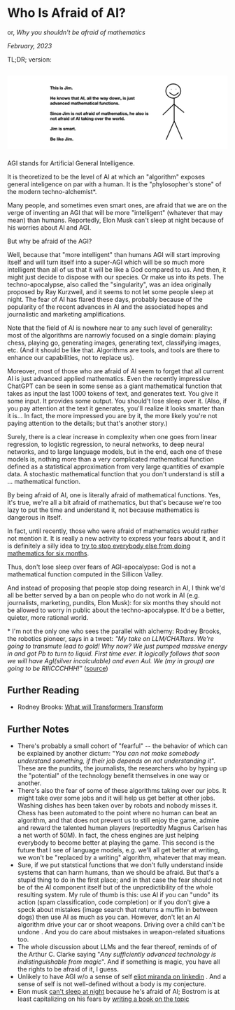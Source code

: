 # Who Is Afraid of AI?

or, *Why you shouldn't be afraid of mathematics*

*February, 2023*


TL;DR; version:

![](../docs/assets/this_is_jim.png)
---

AGI stands for Artificial General Intelligence. 

It is theoretized to be the level of AI at which an "algorithm" exposes general inteligence on par with a human. It is the "phylosopher's stone" of the modern techno-alchemist*.  

Many people, and sometimes even smart ones, are afraid that we are on the verge of inventing an AGI that will be more "intelligent" (whatever that may mean) than humans. Reportedly, Elon Musk can't sleep at night because of his worries about AI and AGI. 

But why be afraid of the AGI? 

Well, because that "more intelligent" than humans AGI will start improving itself and will turn itself into a super-AGI which will be so much more intelligent than all of us that it will be like a God compared to us. And then, it might just decide to dispose with our species. Or make us into its pets. The techno-apocalypse, also called the "singularity", was an idea originally proposed by Ray Kurzweil, and it seems to not let some people sleep at night. The fear of AI has flared these days, probably because of the popularity of the recent advances in AI and the associated hopes and journalistic and marketing amplifications.  

Note that the field of AI is nowhere near to any such level of generality: most of the algorithms are narrowly focused on a single domain: playing chess, playing go, generating images, generating text, classifying images, etc. (And it should be like that. Algorithms are tools, and tools are there to enhance our capabilities, not to replace us). 

Moreover, most of those who are afraid of AI seem to forget that all current AI is just advanced applied mathematics. Even the recently impressive ChatGPT can be seen in some sense as a giant mathematical function that takes as input the last 1000 tokens of text, and generates text. You give it some input. It provides some output.  You should't lose sleep over it. (Also, if you pay attention at the text it generates, you'll realize it looks smarter than it is... In fact, the more impressed you are by it, the more likely you're not paying attention to the details; but that's another story.)

Surely, there is a clear increase in complexity when one goes from linear regression, to logistic regression, to neural networks, to deep neural networks, and to large language models, but in the end, each one of these models is, nothing more than a very complicated mathematical function defined as a statistical approximation from very large quantities of example data. A stochastic mathematical function that you don't understand is still a ... mathematical function. 

By being afraid of AI, one is literally afraid of mathematical functions. Yes, it's true, we're all a bit afraid of mathematics, but that's because we're too lazy to put the time and understand it, not because mathematics is dangerous in itself. 

In fact, until recently, those who were afraid of mathematics would rather not mention it. It is really a new activity to express your fears about it, and it is definitely a silly idea to [try to stop everybody else from doing mathematics for six months](https://www.npr.org/2023/03/29/1166891536/an-open-letter-signed-by-tech-leaders-researchers-proposes-delaying-ai-developme). 

Thus, don't lose sleep over fears of AGI-apocalypse: God is not a mathematical function computed in the Sillicon Valley.

And instead of proposing that people stop doing research in AI, I think we'd all be better served by a ban on people who do not work in AI (e.g. journalists, marketing, pundits, Elon Musk): for six months they should not be allowed to worry in public about the techno-apocalypse. It'd be a better, quieter, more rational world. 


\* I'm not the only one who sees the parallel with alchemy: Rodney Brooks, the robotics pioneer, says in a tweet: *"My take on LLM/CHATters. We're going to transmute lead to gold! Why now? We just pumped massive energy in and got Pb to turn to liquid. First time ever. It logically follows that soon we will have AgI(silver incalculable) and even AuI. We (my in group) are going to be RIIICCCHHH!"* ([source](https://twitter.com/rodneyabrooks/status/1631367032666210304?s=20))


## Further Reading
- Rodney Brooks: [What will Transformers Transform](https://rodneybrooks.com/what-will-transformers-transform/)



## Further Notes

- There's probably a small cohort of "fearful" -- the behavior of which can be explained by another dictum: "*You can not make somebody understand something, if their job depends on not understanding it*". These are the pundits, the journalists, the researchers who by hyping up the "potential" of the technology benefit themselves in one way or another. 
- There's also the fear of some of these algorithms taking over our jobs. It might take over some jobs and it will help us get better at other jobs. Washing dishes has been taken over by robots and nobody misses it. Chess has been automated to the point where no human can beat an algorithm, and that does not prevent us to still enjoy the game, admire and reward the talented human players (reportedtly Magnus Carlsen has a net worth of 50M). In fact, the chess engines are just helping everybody to become better at playing the game. This second is the future that I see of language models, e.g. we'll all get better at writing, we won't be "replaced by a writing" algorithm, whatever that may mean. 
- Sure, if we put statstical functions that we don't fully understand inside systems that can harm humans, than we should be afraid. But that's a stupid thing to do in the first place; and in that case the fear should not be of the AI component itself but of the unpredictibility of the whole resulting system. My rule of thumb is this: use AI if you can "undo" its action (spam classification, code completion) or if you don't give a speck about mistakes (image search that returns a muffin in between dogs) then use AI as much as you can. However, don't let an AI algorithm drive your car or shoot weapons. Driving over a child can't be undone . And you do care about mistsakes in weapon-related situations too. 
- The whole discussion about LLMs and the fear thereof, reminds of of the Arthur C. Clarke saying "*Any sufficiently advanced technology is indistinguishable from magic*". And if something is magic, you have all the rights to be afraid of it, I guess.
- Unlikely to have AGI w/o a sense of self [eliot miranda on linkedin](https://www.linkedin.com/feed/update/urn:li:activity:7022617377229983744/) . And a sense of self is not well-defined without a body is my conjecture. 
- Elon musk [can't sleep at night](https://www.geospatialworld.net/blogs/scares-elon-musk-artificial-intelligence/) because he's afraid of AI; Bostrom is at least capitalizing on his fears by [writing a book on the topic](https://www.vox.com/future-perfect/2018/11/2/18053418/elon-musk-artificial-intelligence-google-deepmind-openai)

